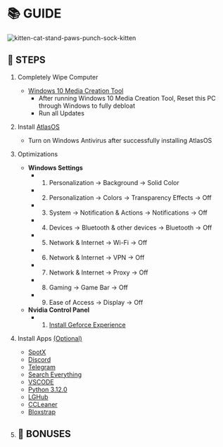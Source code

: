 # 📚 **GUIDE**

![kitten-cat-stand-paws-punch-sock-kitten](https://github.com/user-attachments/assets/2f78bfb7-2912-4165-9a4e-be6ec3ee9437)

## 👣 **STEPS**
1. Completely Wipe Computer
   - [Windows 10 Media Creation Tool](https://www.microsoft.com/en-us/software-download/windows10)
      - After running Windows 10 Media Creation Tool, Reset this PC through Windows to fully debloat
      - Run all Updates
4. Install [AtlasOS](https://atlasos.net/)
   - Turn on Windows Antivirus after successfully installing AtlasOS
6. Optimizations
   - **Windows Settings**
      - 1. Personalization → Background → Solid Color
      - 2. Personalization → Colors → Transparency Effects → Off
      - 3. System → Notification & Actions → Notifications → Off
      - 4. Devices → Bluetooth & other devices → Bluetooth → Off
      - 5. Network & Internet → Wi-Fi → Off
      - 6. Network & Internet → VPN → Off
      - 7. Network & Internet → Proxy → Off
      - 8. Gaming → Game Bar → Off
      - 9. Ease of Access → Display → Off
   - **Nvidia Control Panel**
      - 1. [Install Geforce Experience](https://www.nvidia.com/en-us/geforce/geforce-experience/download/)
7. Install Apps <ins>(Optional)</ins>
   - [SpotX](https://github.com/SpotX-Official/SpotX)
   - [Discord](https://discord.com/)
   - [Telegram](https://telegram.org/)
   - [Search Everything](https://www.voidtools.com/downloads/)
   - [VSCODE](https://code.visualstudio.com/)
   - [Python 3.12.0](https://www.python.org/downloads/release/python-3120/)
   - [LGHub](https://www.logitechg.com/en-us/innovation/g-hub.html?srsltid=AfmBOor-0aslBw0nkoQl78XDfQgVEu3lrMrEnGTjPAN0Nw2Hiff5dAJ0)
   - [CCLeaner](https://www.ccleaner.com/ccleaner/download)
   - [Bloxstrap](https://bloxstrap.org/)

8. 🎁 **BONUSES**
   -

